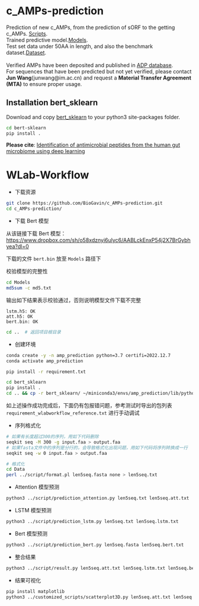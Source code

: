 # c_AMPs-prediction
Prediction of new c_AMPs, from the prediction of sORF to the getting c_AMPs. [Scripts](https://github.com/mayuefine/c_AMPs-prediction/blob/master/c_AMPs-Prediction.md "c_AMPs-Prediction.md").<br>
Trained predictive model.[Models](https://github.com/mayuefine/c_AMPs-prediction/tree/master/Models).<br>
Test set data under 50AA in length, and also the benchmark dataset.[Dataset](https://github.com/mayuefine/c_AMPs-prediction/tree/master/Data).<br>
<br>
Verified AMPs have been deposited and published in [ADP database](https://aps.unmc.edu/).<br>
For sequences that have been predicted but not yet verified, please contact **Jun Wang**(junwang\@im.ac.cn) and request a **Material Transfer Agreement (MTA)** to ensure proper usage.<br>

## Installation bert_sklearn
Download and copy [bert_sklearn](https://github.com/mayuefine/c_AMPs-prediction/tree/master/bert_sklearn) to your python3 site-packages folder.<br>
```bash
cd bert-sklearn
pip install .
```
**Please cite**: [Identification of antimicrobial peptides from the human gut microbiome using deep learning](https://www.nature.com/articles/s41587-022-01226-0)



# WLab-Workflow

- 下载资源

```bash
git clone https://github.com/BioGavin/c_AMPs-prediction.git
cd c_AMPs-prediction/
```

- 下载 Bert 模型

从该链接下载 Bert 模型：https://www.dropbox.com/sh/o58xdznyi6ulyc6/AABLckEnxP54j2X7BrGybhyea?dl=0

下载的文件 `bert.bin` 放至 `Models` 路径下

校验模型的完整性

```bash
cd Models
md5sum -c md5.txt
```

输出如下结果表示校验通过，否则说明模型文件下载不完整

```
lstm.h5: OK
att.h5: OK
bert.bin: OK
```

```bash
cd ..  # 返回项目根目录
```

- 创建环境

```bash
conda create -y -n amp_prediction python=3.7 certifi=2022.12.7
conda activate amp_prediction

pip install -r requirement.txt

cd bert_sklearn
pip install .
cd .. && cp -r bert_sklearn/ ~/miniconda3/envs/amp_prediction/lib/python3.7/site-packages/
```

如上述操作成功完成后，下面仍有包报错问题，参考测试时导出的包列表 `requirement_wlabworkflow_reference.txt` 进行手动调试

- 序列格式化

```bash
# 如果有长度超过300的序列，用如下代码删除
seqkit seq -M 300 -g input.faa > output.faa
# 如果fasta文件中的序列是分行的，会导致格式化出现问题，用如下代码将序列转换成一行
seqkit seq -w 0 input.faa > output.faa

# 格式化
cd Data
perl ../script/format.pl len5seq.fasta none > len5seq.txt
```

- Attention 模型预测

```bash
python3 ../script/prediction_attention.py len5seq.txt len5seq.att.txt
```

- LSTM 模型预测

```bash
python3 ../script/prediction_lstm.py len5seq.txt len5seq.lstm.txt
```

- Bert 模型预测

```bash
python3 ../script/prediction_bert.py len5seq.fasta len5seq.bert.txt
```

- 整合结果

```bash
python3 ../script/result.py len5seq.att.txt len5seq.lstm.txt len5seq.bert.txt len5seq.fasta len5seq.result.tsv
```

- 结果可视化

```bash
pip install matplotlib
python3 ../customized_scripts/scatterplot3D.py len5seq.att.txt len5seq.lstm.txt len5seq.bert.txt fig.svg
```

